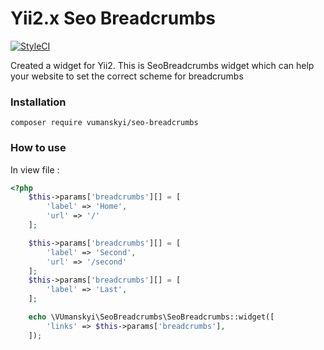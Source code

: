 # Yii2.x Seo Breadcrumbs 

[![StyleCI](https://github.styleci.io/repos/235655547/shield?branch=master)](https://github.styleci.io/repos/235655547)

Created a widget for Yii2. This is SeoBreadcrumbs widget which can help your website to set the correct scheme for breadcrumbs

### Installation

```
composer require vumanskyi/seo-breadcrumbs
```


### How to use

In view file :
```php
<?php
    $this->params['breadcrumbs'][] = [
        'label' => 'Home',
        'url' => '/'
    ];

    $this->params['breadcrumbs'][] = [
        'label' => 'Second',
        'url' => '/second'
    ];
    $this->params['breadcrumbs'][] = [
        'label' => 'Last',
    ];

    echo \VUmanskyi\SeoBreadcrumbs\SeoBreadcrumbs::widget([
        'links' => $this->params['breadcrumbs'],
    ]);
```

